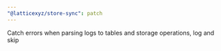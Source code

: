 ```yaml
---
"@latticexyz/store-sync": patch
---
```


Catch errors when parsing logs to tables and storage operations, log and skip
